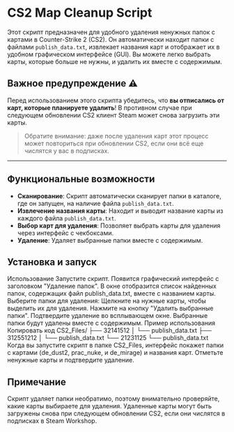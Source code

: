 # CS2 Map Cleanup Script

Этот скрипт предназначен для удобного удаления ненужных папок с картами в Counter-Strike 2 (CS2). Он автоматически находит папки с файлами `publish_data.txt`, извлекает названия карт и отображает их в удобном графическом интерфейсе (GUI). Вы можете легко выбрать карты, которые больше не нужны, и удалить их вместе с содержимым.

## Важное предупреждение ⚠️
Перед использованием этого скрипта убедитесь, что **вы отписались от карт, которые планируете удалить**! В противном случае при следующем обновлении CS2 клиент Steam может снова загрузить эти карты.

> Обратите внимание: даже после удаления карт этот процесс может повториться при обновлении CS2, если они всё еще числятся у вас в подписках.

---

## Функциональные возможности
- **Сканирование**: Скрипт автоматически сканирует папки в каталоге, где он запущен, на наличие файла `publish_data.txt`.
- **Извлечение названия карты**: Находит и выводит название карты из каждого файла `publish_data.txt`.
- **Выбор карт для удаления**: Позволяет выбрать карты для удаления через интерфейс с чекбоксами.
- **Удаление**: Удаляет выбранные папки вместе с содержимым.

## Установка и запуск

Использование
Запустите скрипт. Появится графический интерфейс с заголовком "Удаление папок".
В окне отобразится список найденных папок, содержащих файл publish_data.txt, вместе с названием карты.
Выберите папки для удаления:
Щелкните на нужные карты, чтобы выделить их для удаления.
Нажмите на кнопку "Удалить выбранные папки".
Подтвердите удаление во всплывающем окне. Выбранные папки будут удалены вместе с содержимым.
Пример использования
Копировать код
CS2_Files/
├── 32141512
│   └── publish_data.txt
├── 312551212
│   └── publish_data.txt
└── 21231125
    └── publish_data.txt
Когда вы запустите скрипт в папке CS2_Files, интерфейс покажет папки с картами (de_dust2, prac_nuke, и de_mirage) и названия карт. Отметьте ненужные карты и подтвердите удаление.

## Примечание
Скрипт удаляет папки необратимо, поэтому внимательно проверяйте, какие карты выбираете для удаления. Удаленные карты могут быть загружены снова при следующем обновлении CS2, если они числятся в подписках в Steam Workshop.
